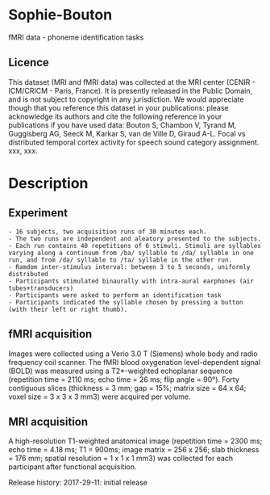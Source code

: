# Sophie-Bouton
fMRI data - phoneme identification tasks
## Licence
This dataset (MRI and fMRI data) was collected at the MRI center (CENIR - ICM/CRICM - Paris, France). It is presently released in the Public Domain, and is not subject to copyright in any jurisdiction. We would appreciate though that you reference this dataset in your publications: please acknowledge its authors and cite the following reference in your publications if you have used data: Bouton S, Chambon V, Tyrand M, Guggisberg AG, Seeck M, Karkar S, van de Ville D, Giraud A-L. Focal vs distributed temporal cortex activity for speech sound category assignment. xxx, xxx.

# Description

## Experiment
    - 16 subjects, two acquisition runs of 30 minutes each.
    - The two runs are independent and aleatory presented to the subjects.
    - Each run contains 40 repetitions of 6 stimuli. Stimuli are syllables varying along a continuum from /ba/ syllable to /da/ syllable in one run, and from /da/ syllable to /ta/ syllable in the other run.
    - Ramdom inter-stimulus interval: between 3 to 5 seconds, uniformly distributed
    - Participants stimulated binaurally with intra-aural earphones (air tubes+transducers)
    - Participants were asked to perform an identification task
    - Participants indicated the syllable chosen by pressing a button (with their left or right thumb).

## fMRI acquisition
Images were collected using a Verio 3.0 T (Siemens) whole body and radio frequency coil scanner. The fMRI blood oxygenation level-dependent signal (BOLD) was measured using a T2*-weighted echoplanar sequence (repetition time = 2110 ms; echo time = 26 ms; flip angle = 90°). Forty contiguous slices (thickness = 3 mm; gap = 15%; matrix size = 64 x 64; voxel size = 3 x 3 x 3 mm3) were acquired per volume. 

## MRI acquisition
A high-resolution T1-weighted anatomical image (repetition time = 2300 ms; echo time = 4.18 ms; T1 = 900ms; image matrix  = 256 x 256; slab thickness = 176 mm; spatial resolution = 1 x 1 x 1 mm3) was collected for each participant after functional acquisition. 

Release history:
2017-29-11: initial release

